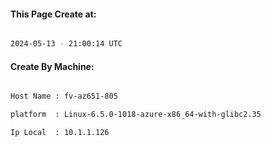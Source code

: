 
   
#### This Page Create at:

```bash

2024-05-13 - 21:00:14 UTC

```

#### Create By Machine:

```bash

Host Name : fv-az651-805

platform  : Linux-6.5.0-1018-azure-x86_64-with-glibc2.35

Ip Local  : 10.1.1.126

```

